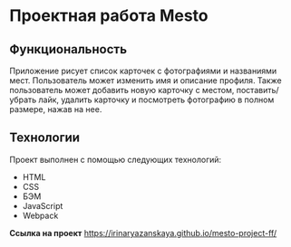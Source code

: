 # Проектная работа Mesto

## Функциональность

Приложение рисует список карточек с фотографиями и названиями мест. 
Пользователь может изменить имя и описание профиля.
Также пользователь может добавить новую карточку с местом, поставить/убрать лайк, удалить карточку и посмотреть фотографию в полном размере, нажав на нее.

## Технологии

Проект выполнен с помощью следующих технологий:

- HTML
- CSS
- БЭМ
- JavaScript
- Webpack

**Ссылка на проект** 
https://irinaryazanskaya.github.io/mesto-project-ff/

